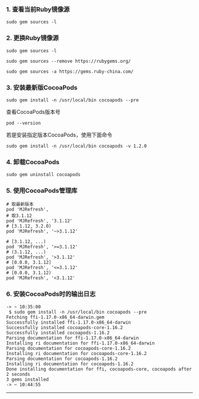 ### 1. 查看当前Ruby镜像源

`sudo gem sources -l`

### 2. 更换Ruby镜像源

`sudo gem sources -l`

`sudo gem sources --remove https://rubygems.org/`

`sudo gem sources -a https://gems.ruby-china.com/`

### 3. 安装最新版CocoaPods

`sudo gem install -n /usr/local/bin cocoapods --pre`

查看CocoaPods版本号

`pod --version`

若是安装指定版本CocoaPods，使用下面命令

`sudo gem install -n /usr/local/bin cocoapods -v 1.2.0`

### 4. 卸载CocoaPods

`sudo gem uninstall cocoapods`

### 5. 使用CocoaPods管理库

```
# 取最新版本
pod 'MJRefresh',
# 取3.1.12
pod 'MJRefresh', '3.1.12'
# [3.1.12, 3.2.0)
pod 'MJRefresh', '~>3.1.12'

# [3.1.12, ...)
pod 'MJRefresh', '>=3.1.12'
# (3.1.12, ...)
pod 'MJRefresh', '>3.1.12'
# [0.0.0, 3.1.12]
pod 'MJRefresh', '<=3.1.12'
# [0.0.0, 3.1.12)
pod 'MJRefresh', '<3.1.12'
```

### 6. 安装CocoaPods时的输出日志

```
-> ~ 10:35:00
 $ sudo gem install -n /usr/local/bin cocoapods --pre
Fetching ffi-1.17.0-x86_64-darwin.gem
Successfully installed ffi-1.17.0-x86_64-darwin
Successfully installed cocoapods-core-1.16.2
Successfully installed cocoapods-1.16.2
Parsing documentation for ffi-1.17.0-x86_64-darwin
Installing ri documentation for ffi-1.17.0-x86_64-darwin
Parsing documentation for cocoapods-core-1.16.2
Installing ri documentation for cocoapods-core-1.16.2
Parsing documentation for cocoapods-1.16.2
Installing ri documentation for cocoapods-1.16.2
Done installing documentation for ffi, cocoapods-core, cocoapods after 2 seconds
3 gems installed
-> ~ 10:44:55
```

---
